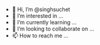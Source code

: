 - 👋 Hi, I’m @singhsuchet
- 👀 I’m interested in ...
- 🌱 I’m currently learning ...
- 💞️ I’m looking to collaborate on ...
- 📫 How to reach me ...

<!---
singhsuchet/singhsuchet is a ✨ special ✨ repository because its `README.md` (this file) appears on your GitHub profile.
You can click the Preview link to take a look at your changes.
--->
